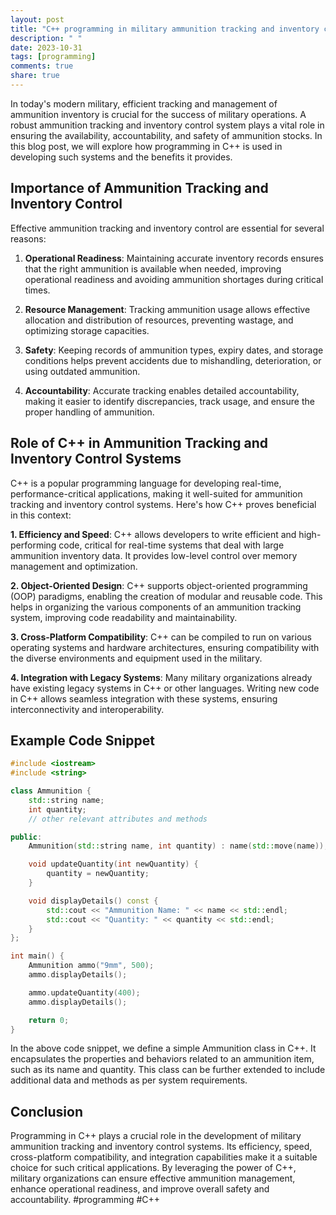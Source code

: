 ```yaml
---
layout: post
title: "C++ programming in military ammunition tracking and inventory control systems"
description: " "
date: 2023-10-31
tags: [programming]
comments: true
share: true
---
```


In today's modern military, efficient tracking and management of ammunition inventory is crucial for the success of military operations. A robust ammunition tracking and inventory control system plays a vital role in ensuring the availability, accountability, and safety of ammunition stocks. In this blog post, we will explore how programming in C++ is used in developing such systems and the benefits it provides.

## Importance of Ammunition Tracking and Inventory Control

Effective ammunition tracking and inventory control are essential for several reasons:

1. **Operational Readiness**: Maintaining accurate inventory records ensures that the right ammunition is available when needed, improving operational readiness and avoiding ammunition shortages during critical times.

2. **Resource Management**: Tracking ammunition usage allows effective allocation and distribution of resources, preventing wastage, and optimizing storage capacities.

3. **Safety**: Keeping records of ammunition types, expiry dates, and storage conditions helps prevent accidents due to mishandling, deterioration, or using outdated ammunition.

4. **Accountability**: Accurate tracking enables detailed accountability, making it easier to identify discrepancies, track usage, and ensure the proper handling of ammunition.

## Role of C++ in Ammunition Tracking and Inventory Control Systems

C++ is a popular programming language for developing real-time, performance-critical applications, making it well-suited for ammunition tracking and inventory control systems. Here's how C++ proves beneficial in this context:

**1. Efficiency and Speed**: C++ allows developers to write efficient and high-performing code, critical for real-time systems that deal with large ammunition inventory data. It provides low-level control over memory management and optimization.

**2. Object-Oriented Design**: C++ supports object-oriented programming (OOP) paradigms, enabling the creation of modular and reusable code. This helps in organizing the various components of an ammunition tracking system, improving code readability and maintainability.

**3. Cross-Platform Compatibility**: C++ can be compiled to run on various operating systems and hardware architectures, ensuring compatibility with the diverse environments and equipment used in the military.

**4. Integration with Legacy Systems**: Many military organizations already have existing legacy systems in C++ or other languages. Writing new code in C++ allows seamless integration with these systems, ensuring interconnectivity and interoperability.

## Example Code Snippet

```cpp
#include <iostream>
#include <string>

class Ammunition {
    std::string name;
    int quantity;
    // other relevant attributes and methods

public:
    Ammunition(std::string name, int quantity) : name(std::move(name)), quantity(quantity) {}

    void updateQuantity(int newQuantity) {
        quantity = newQuantity;
    }

    void displayDetails() const {
        std::cout << "Ammunition Name: " << name << std::endl;
        std::cout << "Quantity: " << quantity << std::endl;
    }
};

int main() {
    Ammunition ammo("9mm", 500);
    ammo.displayDetails();

    ammo.updateQuantity(400);
    ammo.displayDetails();

    return 0;
}
```

In the above code snippet, we define a simple Ammunition class in C++. It encapsulates the properties and behaviors related to an ammunition item, such as its name and quantity. This class can be further extended to include additional data and methods as per system requirements.

## Conclusion

Programming in C++ plays a crucial role in the development of military ammunition tracking and inventory control systems. Its efficiency, speed, cross-platform compatibility, and integration capabilities make it a suitable choice for such critical applications. By leveraging the power of C++, military organizations can ensure effective ammunition management, enhance operational readiness, and improve overall safety and accountability. #programming #C++